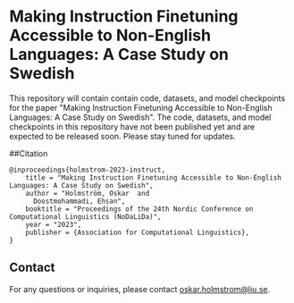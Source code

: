 # Making Instruction Finetuning Accessible to Non-English Languages: A Case Study on Swedish

This repository will contain contain code, datasets, and model checkpoints for the paper "Making Instruction Finetuning Accessible to Non-English Languages: A Case Study on Swedish". The code, datasets, and model checkpoints in this repository have not been published yet and are expected to be released soon. Please stay tuned for updates.

##Citation
```
@inproceedings{holmstrom-2023-instruct,
    title = "Making Instruction Finetuning Accessible to Non-English Languages: A Case Study on Swedish",
    author = "Holmström, Oskar  and
      Doostmohammadi, Ehsan",
    booktitle = "Proceedings of the 24th Nordic Conference on Computational Linguistics (NoDaLiDa)",
    year = "2023",
    publisher = {Association for Computational Linguistics},
}
```
## Contact

For any questions or inquiries, please contact oskar.holmstrom@liu.se.
